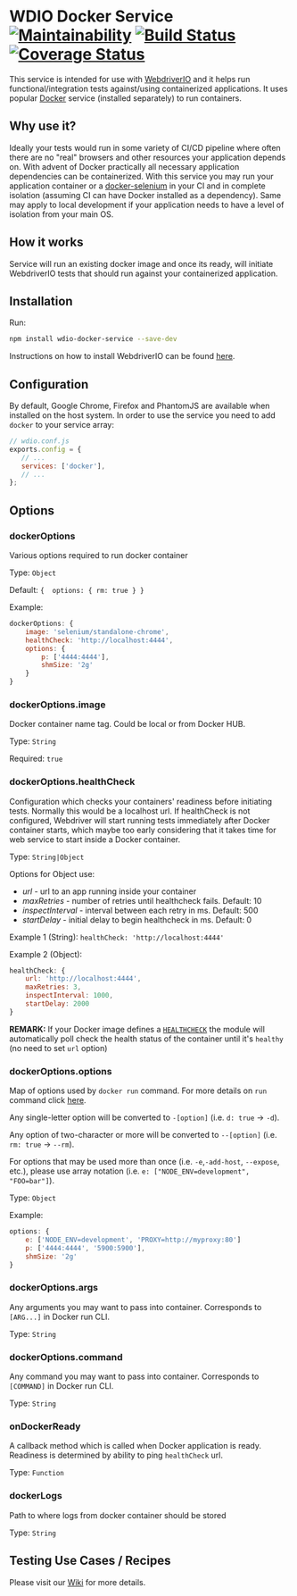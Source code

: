 WDIO Docker Service [![Maintainability](https://api.codeclimate.com/v1/badges/fa04188e6558671dbd9e/maintainability)](https://codeclimate.com/github/stsvilik/wdio-docker-service/maintainability) 
[![Build Status](https://travis-ci.org/stsvilik/wdio-docker-service.svg?branch=master)](https://travis-ci.org/stsvilik/wdio-docker-service)
[![Coverage Status](https://coveralls.io/repos/github/stsvilik/wdio-selenium-standalone-service/badge.svg?branch=master)](https://coveralls.io/github/stsvilik/wdio-selenium-standalone-service?branch=master)
===

This service is intended for use with [WebdriverIO](http://webdriver.io/) and it helps run functional/integration tests 
against/using containerized applications. It uses popular [Docker](https://www.docker.com/) service (installed separately) to run containers.

## Why use it?
Ideally your tests would run in some variety of CI/CD pipeline where often there are no "real" browsers and other resources
your application depends on. With advent of Docker practically all necessary application dependencies can be containerized.
With this service you may run your application container or a [docker-selenium](https://github.com/SeleniumHQ/docker-selenium) in your CI and in complete isolation 
(assuming CI can have Docker installed as a dependency). Same may apply to local development if your application needs to have a level
of isolation from your main OS.

## How it works
Service will run an existing docker image and once its ready, will initiate WebdriverIO tests that should run against your containerized application.

## Installation

Run:

```bash
npm install wdio-docker-service --save-dev
```

Instructions on how to install WebdriverIO can be found [here](http://webdriver.io/guide/getstarted/install.html).

## Configuration
By default, Google Chrome, Firefox and PhantomJS are available when installed on the host system. 
In order to use the service you need to add `docker` to your service array:

```javascript
// wdio.conf.js
exports.config = {
   // ...
   services: ['docker'],
   // ...
};
```

## Options

### dockerOptions
Various options required to run docker container

Type: `Object`

Default: `{ 
    options: {
        rm: true
    }
}`

Example:

```javascript
dockerOptions: {
    image: 'selenium/standalone-chrome',
    healthCheck: 'http://localhost:4444',
    options: {
        p: ['4444:4444'],
        shmSize: '2g'
    }
}
```

### dockerOptions.image
Docker container name tag. Could be local or from Docker HUB.

Type: `String`

Required: `true`

### dockerOptions.healthCheck
Configuration which checks your containers' readiness before initiating tests. Normally this would be a localhost url.
If healthCheck is not configured, Webdriver will start running tests immediately after Docker container starts, which
maybe too early considering that it takes time for web service to start inside a Docker container.

Type: `String|Object`

Options for Object use:
- *url* - url to an app running inside your container
- *maxRetries* - number of retries until healthcheck fails. Default: 10
- *inspectInterval* - interval between each retry in ms. Default: 500
- *startDelay* - initial delay to begin healthcheck in ms. Default: 0

Example 1 (String): `healthCheck: 'http://localhost:4444'`

Example 2 (Object):

```javascript
healthCheck: {
    url: 'http://localhost:4444',
    maxRetries: 3,
    inspectInterval: 1000,
    startDelay: 2000
}
```

**REMARK:** If your Docker image defines a [`HEALTHCHECK`](https://docs.docker.com/engine/reference/builder/#healthcheck) the module will automatically poll check the health status of the container until it's `healthy` (no need to set `url` option)

### dockerOptions.options
Map of options used by `docker run` command. For more details on `run` command click [here](https://docs.docker.com/edge/engine/reference/commandline/run/).

Any single-letter option will be converted to `-[option]` (i.e. `d: true` -> `-d`). 

Any option of two-character or more will
be converted to `--[option]` (i.e. `rm: true` -> `--rm`). 

For options that may be used more than once 
(i.e. `-e`,`-add-host`, `--expose`, etc.), please use array notation (i.e. `e: ["NODE_ENV=development", "FOO=bar"]`).

Type: `Object`

Example:

```javascript
options: {
    e: ['NODE_ENV=development', 'PROXY=http://myproxy:80']
    p: ['4444:4444', '5900:5900'],
    shmSize: '2g'
}
```

### dockerOptions.args
Any arguments you may want to pass into container. Corresponds to `[ARG...]` in Docker run CLI.

Type: `String`

### dockerOptions.command
Any command you may want to pass into container. Corresponds to `[COMMAND]` in Docker run CLI.

Type: `String`

### onDockerReady
A callback method which is called when Docker application is ready. Readiness is determined by ability to ping `healthCheck` url.

Type: `Function`

### dockerLogs
Path to where logs from docker container should be stored

Type: `String`

## Testing Use Cases / Recipes
Please visit our [Wiki](https://github.com/stsvilik/wdio-docker-service/wiki) for more details.
